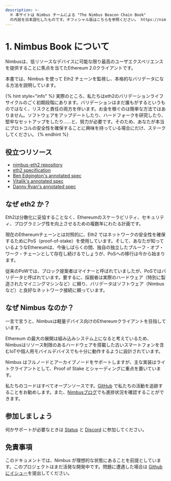 ```yaml
---
description: >-
  ※ 本サイトは Nimbus チームによる "The Nimbus Beacon Chain Book"
  の内容を日本語化したものです。オフィシャル版はこちらを参照ください。 https://nimbus.guide
---
```


# 1. Nimbus Book について

Nimbusは、低リソースなデバイスに可能な限り最高のユーザエクスペリエンスを提供することに焦点を当てたEthereum 2.0クライアントです。

本書では、Nimbus を使って Eth2 チェーンを監視し、本格的なバリデータになる方法を説明しています。

{% hint style="info" %}
実際のところ、私たちはeth2のバリデーションライフサイクルのごく初期段階にあります。バリデーションはまだ誰もがするというものではなく、リスクと責任の両方を伴います。お金を稼ぐのは簡単な方法ではありません。ソフトウェアをアップデートしたり、ハードフォークを研究したり、堅牢なセットアップをしたり......と、努力が必要です。そのため、あなたが本当にプロトコルの安全性を確保することに興味を持っている場合にだけ、ステークしてください。
{% endhint %}

## 役立つリソース

* [nimbus-eth2 repository](https://status-im.github.io/nimbus-eth2/github.com/status-im/nimbus-eth2)
* [eth2 specification](https://github.com/ethereum/eth2.0-specs/tree/v1.0.0#phase-0)
* [Ben Edgington's annotated spec](https://benjaminion.xyz/eth2-annotated-spec/phase0/beacon-chain/)
* [Vitalik's annotated spec](https://github.com/ethereum/annotated-spec/blob/master/phase0/beacon-chain.md)
* [Danny Ryan's annotated spec](https://notes.ethereum.org/@djrtwo/Bkn3zpwxB)

## なぜ eth2 か？

Eth2は分散化に妥協することなく、Ethereumのスケーラビリティ、セキュリティ、プログラミング性を向上させるための複数年にわたる計画です。

現在のEthereumチェーンとは対照的に、Eth2 ではネットワークの安全性を確保するためにPoS（proof-of-stake）を使用しています。そして、あなたが知っているようなEthereumは、今後しばらくの間、独自の独立したプルーフ・オブ・ワーク・チェーンとして存在し続けるでしょうが、PoSへの移行は今から始まります。

従来のPoWでは、ブロック提案者はマイナーと呼ばれていましたが、PoSではバリデータと呼ばれています。要するに、採掘者は実際のハードウェア（特別に製造されたマイニングマシンなど）に頼り、バリデータはソフトウェア（Nimbusなど）と良好なネットワーク接続に頼っています。

## なぜ Nimbus なのか？

一言で言うと、Nimbusは軽量デバイス向けのEthereumクライアントを目指しています。

Ethereum の最大の展開は組み込みシステム上になると考えているため、Nimbusはリソース制限のあるハードウェアを搭載した古いスマートフォンを含むIoTや個人用モバイルデバイスでも十分に動作するように設計されています。

Nimbus はフルノードとアーカイブノードをサポートしますが、主な実装はライトクライアントとして、Proof of Stake とシャーディングに重点を置いています。

私たちのコードはすべてオープンソースです。[GitHub](https://github.com/status-im/nimbus) で私たちの活動を追跡することをお勧めします。また、[Nimbusブログ](https://our.status.im/tag/nimbus/)でも進捗状況を確認することができます。

## 参加しましょう

何かサポートが必要なときは [Status](https://join.status.im/nimbus-general) と [Discord](https://discord.gg/9dWwPnG) に参加してください。

## 免責事項

このドキュメントでは、Nimbus が理想的な状態にあることを前提としています。このプロジェクトはまだ活発な開発中です。問題に遭遇した場合は [Github にイシュー](https://github.com/status-im/nimbus-eth2/issues)を提出してください。

